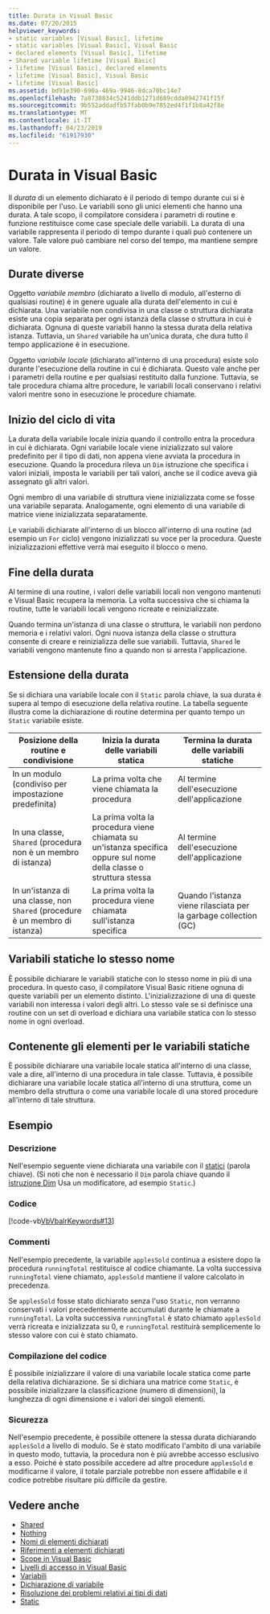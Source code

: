```yaml
---
title: Durata in Visual Basic
ms.date: 07/20/2015
helpviewer_keywords:
- static variables [Visual Basic], lifetime
- static variables [Visual Basic], Visual Basic
- declared elements [Visual Basic], lifetime
- Shared variable lifetime [Visual Basic]
- lifetime [Visual Basic], declared elements
- lifetime [Visual Basic], Visual Basic
- lifetime [Visual Basic]
ms.assetid: bd91e390-690a-469a-9946-8dca70bc14e7
ms.openlocfilehash: 7a8730834c5241ddb1271d689cdda8942741f15f
ms.sourcegitcommit: 9b552addadfb57fab0b9e7852ed4f1f1b8a42f8e
ms.translationtype: MT
ms.contentlocale: it-IT
ms.lasthandoff: 04/23/2019
ms.locfileid: "61917930"
---
```

# <a name="lifetime-in-visual-basic"></a>Durata in Visual Basic
Il *durata* di un elemento dichiarato è il periodo di tempo durante cui si è disponibile per l'uso. Le variabili sono gli unici elementi che hanno una durata. A tale scopo, il compilatore considera i parametri di routine e funzione restituisce come case speciale delle variabili. La durata di una variabile rappresenta il periodo di tempo durante i quali può contenere un valore. Tale valore può cambiare nel corso del tempo, ma mantiene sempre un valore.  
  
## <a name="different-lifetimes"></a>Durate diverse  
 Oggetto *variabile membro* (dichiarato a livello di modulo, all'esterno di qualsiasi routine) è in genere uguale alla durata dell'elemento in cui è dichiarata. Una variabile non condivisa in una classe o struttura dichiarata esiste una copia separata per ogni istanza della classe o struttura in cui è dichiarata. Ognuna di queste variabili hanno la stessa durata della relativa istanza. Tuttavia, un `Shared` variabile ha un'unica durata, che dura tutto il tempo applicazione è in esecuzione.  
  
 Oggetto *variabile locale* (dichiarato all'interno di una procedura) esiste solo durante l'esecuzione della routine in cui è dichiarata. Questo vale anche per i parametri della routine e per qualsiasi restituito dalla funzione. Tuttavia, se tale procedura chiama altre procedure, le variabili locali conservano i relativi valori mentre sono in esecuzione le procedure chiamate.  
  
## <a name="beginning-of-lifetime"></a>Inizio del ciclo di vita  
 La durata della variabile locale inizia quando il controllo entra la procedura in cui è dichiarata. Ogni variabile locale viene inizializzato sul valore predefinito per il tipo di dati, non appena viene avviata la procedura in esecuzione. Quando la procedura rileva un `Dim` istruzione che specifica i valori iniziali, imposta le variabili per tali valori, anche se il codice aveva già assegnato gli altri valori.  
  
 Ogni membro di una variabile di struttura viene inizializzata come se fosse una variabile separata. Analogamente, ogni elemento di una variabile di matrice viene inizializzata separatamente.  
  
 Le variabili dichiarate all'interno di un blocco all'interno di una routine (ad esempio un `For` ciclo) vengono inizializzati su voce per la procedura. Queste inizializzazioni effettive verrà mai eseguito il blocco o meno.  
  
## <a name="end-of-lifetime"></a>Fine della durata  
 Al termine di una routine, i valori delle variabili locali non vengono mantenuti e Visual Basic recupera la memoria. La volta successiva che si chiama la routine, tutte le variabili locali vengono ricreate e reinizializzate.  
  
 Quando termina un'istanza di una classe o struttura, le variabili non perdono memoria e i relativi valori. Ogni nuova istanza della classe o struttura consente di creare e reinizializza delle sue variabili. Tuttavia, `Shared` le variabili vengono mantenute fino a quando non si arresta l'applicazione.  
  
## <a name="extension-of-lifetime"></a>Estensione della durata  
 Se si dichiara una variabile locale con il `Static` parola chiave, la sua durata è supera al tempo di esecuzione della relativa routine. La tabella seguente illustra come la dichiarazione di routine determina per quanto tempo un `Static` variabile esiste.  
  
|Posizione della routine e condivisione|Inizia la durata delle variabili statica|Termina la durata delle variabili statiche|  
|------------------------------------|-------------------------------------|-----------------------------------|  
|In un modulo (condiviso per impostazione predefinita)|La prima volta che viene chiamata la procedura|Al termine dell'esecuzione dell'applicazione|  
|In una classe, `Shared` (procedura non è un membro di istanza)|La prima volta la procedura viene chiamata su un'istanza specifica oppure sul nome della classe o struttura stessa|Al termine dell'esecuzione dell'applicazione|  
|In un'istanza di una classe, non `Shared` (procedure è un membro di istanza)|La prima volta la procedura viene chiamata sull'istanza specifica|Quando l'istanza viene rilasciata per la garbage collection (GC)|  
  
## <a name="static-variables-of-the-same-name"></a>Variabili statiche lo stesso nome  
 È possibile dichiarare le variabili statiche con lo stesso nome in più di una procedura. In questo caso, il compilatore Visual Basic ritiene ognuna di queste variabili per un elemento distinto. L'inizializzazione di una di queste variabili non interessa i valori degli altri. Lo stesso vale se si definisce una routine con un set di overload e dichiara una variabile statica con lo stesso nome in ogni overload.  
  
## <a name="containing-elements-for-static-variables"></a>Contenente gli elementi per le variabili statiche  
 È possibile dichiarare una variabile locale statica all'interno di una classe, vale a dire, all'interno di una procedura in tale classe. Tuttavia, è possibile dichiarare una variabile locale statica all'interno di una struttura, come un membro della struttura o come una variabile locale di una stored procedure all'interno di tale struttura.  
  
## <a name="example"></a>Esempio  
  
### <a name="description"></a>Descrizione  
 Nell'esempio seguente viene dichiarata una variabile con il [statici](../../../../visual-basic/language-reference/modifiers/static.md) (parola chiave). (Si noti che non è necessario il `Dim` parola chiave quando il [istruzione Dim](../../../../visual-basic/language-reference/statements/dim-statement.md) Usa un modificatore, ad esempio `Static`.)  
  
### <a name="code"></a>Codice  
 [!code-vb[VbVbalrKeywords#13](~/samples/snippets/visualbasic/VS_Snippets_VBCSharp/VbVbalrKeywords/VB/class7.vb#13)]  
  
### <a name="comments"></a>Commenti  
 Nell'esempio precedente, la variabile `applesSold` continua a esistere dopo la procedura `runningTotal` restituisce al codice chiamante. La volta successiva `runningTotal` viene chiamato, `applesSold` mantiene il valore calcolato in precedenza.  
  
 Se `applesSold` fosse stato dichiarato senza l'uso `Static`, non verranno conservati i valori precedentemente accumulati durante le chiamate a `runningTotal`. La volta successiva `runningTotal` è stato chiamato `applesSold` verrà ricreata e inizializzata su 0, e `runningTotal` restituirà semplicemente lo stesso valore con cui è stato chiamato.  
  
### <a name="compiling-the-code"></a>Compilazione del codice  
 È possibile inizializzare il valore di una variabile locale statica come parte della relativa dichiarazione. Se si dichiara una matrice come `Static`, è possibile inizializzare la classificazione (numero di dimensioni), la lunghezza di ogni dimensione e i valori dei singoli elementi.  
  
### <a name="security"></a>Sicurezza  
 Nell'esempio precedente, è possibile ottenere la stessa durata dichiarando `applesSold` a livello di modulo. Se è stato modificato l'ambito di una variabile in questo modo, tuttavia, la procedura non è più avrebbe accesso esclusivo a esso. Poiché è stato possibile accedere ad altre procedure `applesSold` e modificarne il valore, il totale parziale potrebbe non essere affidabile e il codice potrebbe risultare più difficile da gestire.  
  
## <a name="see-also"></a>Vedere anche

- [Shared](../../../../visual-basic/language-reference/modifiers/shared.md)
- [Nothing](../../../../visual-basic/language-reference/nothing.md)
- [Nomi di elementi dichiarati](../../../../visual-basic/programming-guide/language-features/declared-elements/declared-element-names.md)
- [Riferimenti a elementi dichiarati](../../../../visual-basic/programming-guide/language-features/declared-elements/references-to-declared-elements.md)
- [Scope in Visual Basic](../../../../visual-basic/programming-guide/language-features/declared-elements/scope.md)
- [Livelli di accesso in Visual Basic](../../../../visual-basic/programming-guide/language-features/declared-elements/access-levels.md)
- [Variabili](../../../../visual-basic/programming-guide/language-features/variables/index.md)
- [Dichiarazione di variabile](../../../../visual-basic/programming-guide/language-features/variables/variable-declaration.md)
- [Risoluzione dei problemi relativi ai tipi di dati](../../../../visual-basic/programming-guide/language-features/data-types/troubleshooting-data-types.md)
- [Static](../../../../visual-basic/language-reference/modifiers/static.md)
